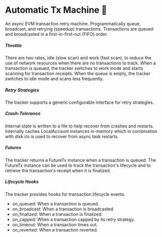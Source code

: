 Automatic Tx Machine 🏧
========================

An async EVM transaction retry machine.
Programmatically queue, broadcast, and retrying (speedup) transactions.
Transactions are queued and broadcasted in a first-in-first-out (FIFO) order.

##### Throttle 

There are two rates, idle (slow scan) and work (fast scan),
to reduce the use of network resources when there are no transactions to track.
When a transaction is queued, the tracker switches to work mode and
starts scanning for transaction receipts. When the queue is empty,
the tracker switches to idle mode and scans less frequently.

##### Retry Strategies

The tracker supports a generic configurable
interface for retry strategies.

##### Crash-Tolerance

Internal state is written to a file to help recover from crashes
and restarts. Internally caches LocalAccount instances in-memory which in
combination with disk i/o is used to recover from async task restarts.

##### Futures

The tracker returns a FutureTx instance when a transaction is queued.
The FutureTx instance can be used to track the transaction's lifecycle and
to retrieve the transaction's receipt when it is finalized.

##### Lifecycle Hooks 

The tracker provides hooks for transaction lifecycle events.

- on_queued: When a transaction is queued.
- on_broadcast: When a transaction is broadcasted.
- on_finalized: When a transaction is finalized.
- on_capped: When a transaction capped by its retry strategy.
- on_timeout: When a transaction times out.
- on_reverted: When a transaction reverted.
